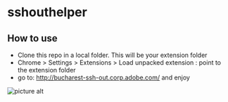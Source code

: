 # sshouthelper

## How to use ##

* Clone this repo in a local folder. This will be your extension folder
* Chrome > Settings > Extensions > Load unpacked extension : point to the extension folder
* go to: http://bucharest-ssh-out.corp.adobe.com/ and enjoy


![picture alt](http://i.snag.gy/79jgj.jpg "Enjoy")

